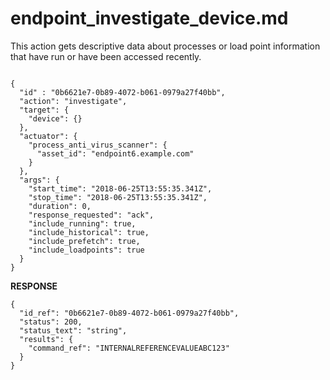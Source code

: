 
# endpoint_investigate_device.md

This action gets descriptive data about processes or load point information that have run or have been accessed recently.

```

{
  "id" : "0b6621e7-0b89-4072-b061-0979a27f40bb",
  "action": "investigate",
  "target": {
    "device": {}
  },
  "actuator": {
    "process_anti_virus_scanner": {
      "asset_id": "endpoint6.example.com"
    }
  },
  "args": {
    "start_time": "2018-06-25T13:55:35.341Z",
    "stop_time": "2018-06-25T13:55:35.341Z",
    "duration": 0,
    "response_requested": "ack",
    "include_running": true,
    "include_historical": true,
    "include_prefetch": true,
    "include_loadpoints": true
  }
}
```

**RESPONSE**

```
{
  "id_ref": "0b6621e7-0b89-4072-b061-0979a27f40bb",
  "status": 200,
  "status_text": "string",
  "results": {
    "command_ref": "INTERNALREFERENCEVALUEABC123"
  }
}
```
